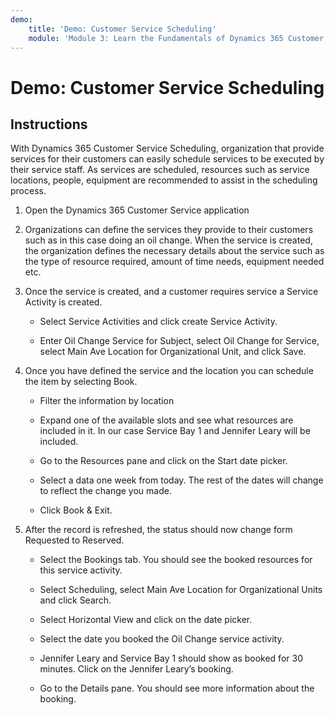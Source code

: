 ```yaml
---
demo:
    title: 'Demo: Customer Service Scheduling'
    module: 'Module 3: Learn the Fundamentals of Dynamics 365 Customer Service'
---
```


# Demo: Customer Service Scheduling

## Instructions

With Dynamics 365 Customer Service Scheduling, organization that provide services for their customers can easily schedule services to be executed by their service staff. As services are scheduled, resources such as service locations, people, equipment are recommended to assist in the scheduling process. 

1. Open the Dynamics 365 Customer Service application

2. Organizations can define the services they provide to their customers such as in this case doing an oil change. When the service is created, the organization defines the necessary details about the service such as the type of resource required, amount of time needs, equipment needed etc. 

 

3. Once the service is created, and a customer requires service a Service Activity is created. 

	- Select Service Activities and click create Service Activity.

	- Enter Oil Change Service for Subject, select Oil Change for Service, select Main Ave Location for Organizational Unit, and click Save.

 

4. Once you have defined the service and the location you can schedule the item by selecting Book.

	- Filter the information by location 

	- Expand one of the available slots and see what resources are included in it. In our case Service Bay 1 and Jennifer Leary will be included.

	- Go to the Resources pane and click on the Start date picker.

	- Select a data one week from today. The rest of the dates will change to reflect the change you made. 

	- Click Book & Exit.

 

5. After the record is refreshed, the status should now change form Requested to Reserved.

	- Select the Bookings tab. You should see the booked resources for this service activity.

	- Select Scheduling, select Main Ave Location for Organizational Units and click Search.

	- Select Horizontal View and click on the date picker.

	- Select the date you booked the Oil Change service activity.

	- Jennifer Leary and Service Bay 1 should show as booked for 30 minutes. Click on the Jennifer Leary’s booking.

	- Go to the Details pane. You should see more information about the booking.
